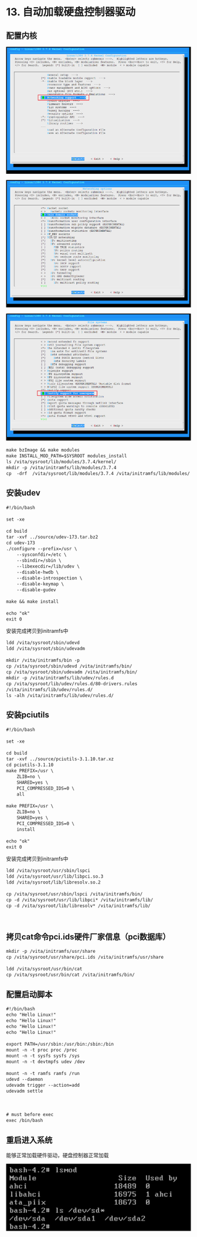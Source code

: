 # 13. 自动加载硬盘控制器驱动

## 配置内核

![image-20201121220803111](image/自动加载硬盘控制器驱动/image-20201121220803111.png)

![image-20201121220926918](image/自动加载硬盘控制器驱动/image-20201121220926918.png)

![image-20201121221125764](image/自动加载硬盘控制器驱动/image-20201121221125764.png)



```
make bzImage && make modules
make INSTALL_MOD_PATH=$SYSROOT modules_install
ls /vita/sysroot/lib/modules/3.7.4/kernel/
mkdir -p /vita/initramfs/lib/modules/3.7.4
cp  -drf  /vita/sysroot/lib/modules/3.7.4 /vita/initramfs/lib/modules/
```

##  安装udev



```shell
#!/bin/bash

set -xe

cd build
tar -xvf ../source/udev-173.tar.bz2
cd udev-173
./configure --prefix=/usr \
	--sysconfdir=/etc \
	--sbindir=/sbin \
	--libexecdir=/lib/udev \
	--disable-hwdb \
	--disable-introspection \
	--disable-keymap \
	--disable-gudev

make && make install

echo "ok"
exit 0

```

安装完成拷贝到initramfs中

```
ldd /vita/sysroot/sbin/udevd
ldd /vita/sysroot/sbin/udevadm

mkdir /vita/initramfs/bin -p
cp /vita/sysroot/sbin/udevd /vita/initramfs/bin/
cp /vita/sysroot/sbin/udevadm /vita/initramfs/bin/
mkdir -p /vita/initramfs/lib/udev/rules.d
cp /vita/sysroot/lib/udev/rules.d/80-drivers.rules /vita/initramfs/lib/udev/rules.d/
ls -alh /vita/initramfs/lib/udev/rules.d/
```



## 安装pciutils

```shell
#!/bin/bash

set -xe

cd build
tar -xvf ../source/pciutils-3.1.10.tar.xz
cd pciutils-3.1.10
make PREFIX=/usr \
	ZLIB=no \
	SHARED=yes \
	PCI_COMPRESSED_IDS=0 \
	all

make PREFIX=/usr \
	ZLIB=no \
	SHARED=yes \
	PCI_COMPRESSED_IDS=0 \
	install

echo "ok"
exit 0

```

安装完成拷贝到initramfs中

```
ldd /vita/sysroot/usr/sbin/lspci
ldd /vita/sysroot/usr/lib/libpci.so.3
ldd /vita/sysroot/lib/libresolv.so.2

cp /vita/sysroot/usr/sbin/lspci /vita/initramfs/bin/
cp -d /vita/sysroot/usr/lib/libpci* /vita/initramfs/lib/
cp -d /vita/sysroot/lib/libresolv* /vita/initramfs/lib/



```

## 拷贝cat命令pci.ids硬件厂家信息（pci数据库）

```
mkdir -p /vita/initramfs/usr/share
cp /vita/sysroot/usr/share/pci.ids /vita/initramfs/usr/share

ldd /vita/sysroot/usr/bin/cat
cp /vita/sysroot/usr/bin/cat /vita/initramfs/bin/
```

## 配置启动脚本



```
#!/bin/bash
echo "Hello Linux!"
echo "Hello Linux!"
echo "Hello Linux!"
echo "Hello Linux!"

export PATH=/usr/sbin:/usr/bin:/sbin:/bin
mount -n -t proc proc /proc
mount -n -t sysfs sysfs /sys
mount -n -t devtmpfs udev /dev

mount -n -t ramfs ramfs /run
udevd --daemon
udevadm trigger --action=add
udevadm settle



# must before exec
exec /bin/bash
```

## 重启进入系统

能够正常加载硬件驱动，硬盘控制器正常加载

![image-20201122103113127](image/自动加载硬盘控制器驱动/image-20201122103113127.png)